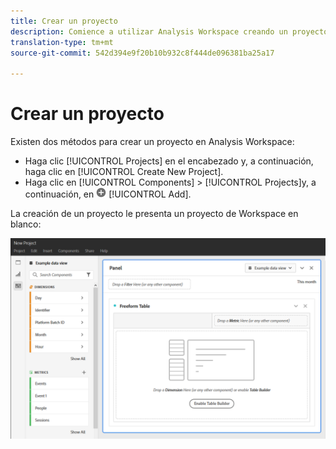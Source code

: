 ```yaml
---
title: Crear un proyecto
description: Comience a utilizar Analysis Workspace creando un proyecto.
translation-type: tm+mt
source-git-commit: 542d394e9f20b10b932c8f444de096381ba25a17

---
```



# Crear un proyecto

Existen dos métodos para crear un proyecto en Analysis Workspace:

* Haga clic [!UICONTROL Projects] en el encabezado y, a continuación, haga clic en [!UICONTROL Create New Project].
* Haga clic en [!UICONTROL Components] > [!UICONTROL Projects]y, a continuación, en ![Agregar](../assets/add.png) [!UICONTROL Add].

La creación de un proyecto le presenta un proyecto de Workspace en blanco:

![Proyecto en blanco](../assets/blank-project.png)

<!-- This page serves as a placeholder for the 'Create project' modal that is currently in the old world. -->
